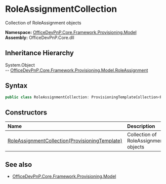 # RoleAssignmentCollection
Collection of RoleAssignment objects  

**Namespace:** [OfficeDevPnP.Core.Framework.Provisioning.Model](OfficeDevPnP.Core.Framework.Provisioning.Model.md)  
**Assembly:** OfficeDevPnP.Core.dll  
## Inheritance Hierarchy
System.Object  
--  [OfficeDevPnP.Core.Framework.Provisioning.Model.RoleAssignment](OfficeDevPnP.Core.Framework.Provisioning.Model.RoleAssignment.md)
## Syntax
```C#
public class RoleAssignmentCollection: ProvisioningTemplateCollection<RoleAssignment>
```
## Constructors
|**Name**|**Description**|
|:-----|:-----|
| [RoleAssignmentCollection(ProvisioningTemplate)](OfficeDevPnP.Core.Framework.Provisioning.Model.RoleAssignmentCollection.ctor1.md) |  Collection of RoleAssignment objects 
## See also
- [OfficeDevPnP.Core.Framework.Provisioning.Model](OfficeDevPnP.Core.Framework.Provisioning.Model.md)
